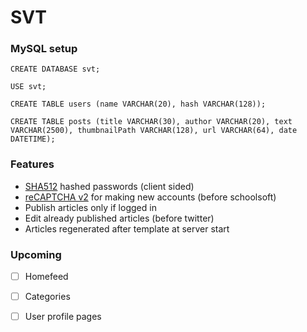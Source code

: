 # SVT

### MySQL setup

```
CREATE DATABASE svt;

USE svt;

CREATE TABLE users (name VARCHAR(20), hash VARCHAR(128));

CREATE TABLE posts (title VARCHAR(30), author VARCHAR(20), text VARCHAR(2500), thumbnailPath VARCHAR(128), url VARCHAR(64), date DATETIME);
```

### Features

- [SHA512](https://www.npmjs.com/package/js-sha512) hashed passwords (client sided)
- [reCAPTCHA v2](https://developers.google.com/recaptcha) for making new accounts (before schoolsoft)
- Publish articles only if logged in
- Edit already published articles (before twitter)
- Articles regenerated after template at server start

### Upcoming
- [ ] Homefeed
- [ ] Categories
- [ ] User profile pages


